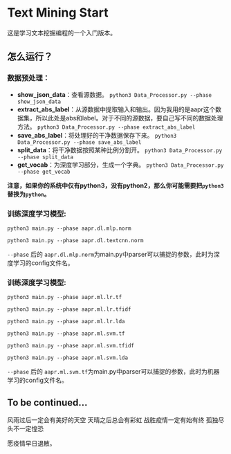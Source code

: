 # Text Mining Start
这是学习文本挖掘编程的一个入门版本。

## 怎么运行？
### 数据预处理：
* **show_json_data**：查看源数据。
`python3 Data_Processor.py --phase show_json_data`
* **extract_abs_label**：从源数据中提取输入和输出。因为我用的是aapr这个数据集，所以此处是abs和label。对于不同的源数据，要自己写不同的数据处理方法。
`python3 Data_Processor.py --phase extract_abs_label`
* **save_abs_label**：将处理好的干净数据保存下来。
`python3 Data_Processor.py --phase save_abs_label`
* **split_data**：将干净数据按照某种比例分割开。
`python3 Data_Processor.py --phase split_data`
* **get_vocab**：为深度学习部分，生成一个字典。
`python3 Data_Processor.py --phase get_vocab`

**注意，如果你的系统中仅有python3，没有python2，那么你可能需要把`python3`替换为`python`。**

### 训练深度学习模型:

`python3 main.py --phase aapr.dl.mlp.norm`

`python3 main.py --phase aapr.dl.textcnn.norm`

`--phase` 后的 `aapr.dl.mlp.norm`为main.py中parser可以捕捉的参数，此时为深度学习的config文件名。 

### 训练深度学习模型:

`python3 main.py --phase aapr.ml.lr.tf`

`python3 main.py --phase aapr.ml.lr.tfidf`

`python3 main.py --phase aapr.ml.lr.lda`

`python3 main.py --phase aapr.ml.svm.tf`

`python3 main.py --phase aapr.ml.svm.tfidf`

`python3 main.py --phase aapr.ml.svm.lda`

`--phase` 后的 `aapr.ml.svm.tf`为main.py中parser可以捕捉的参数，此时为机器学习的config文件名。

## To be continued...
风雨过后一定会有美好的天空
天晴之后总会有彩虹
战胜疫情一定有始有终
孤独尽头不一定惶恐

愿疫情早日退散。